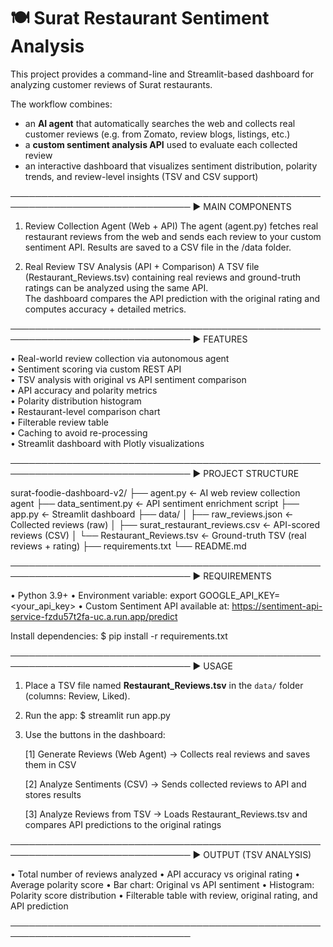 # 🍽️ Surat Restaurant Sentiment Analysis

This project provides a command-line and Streamlit-based dashboard for
analyzing customer reviews of Surat restaurants.

The workflow combines:

- an **AI agent** that automatically searches the web and collects real customer
  reviews (e.g. from Zomato, review blogs, listings, etc.)
- a **custom sentiment analysis API** used to evaluate each collected review
- an interactive dashboard that visualizes sentiment distribution, polarity
  trends, and review-level insights (TSV and CSV support)

───────────────────────────────────────────────────────────────────────────────
▶ MAIN COMPONENTS

1. Review Collection Agent (Web + API)
   The agent (agent.py) fetches real restaurant reviews from the web and sends
   each review to your custom sentiment API.
   Results are saved to a CSV file in the /data folder.

2. Real Review TSV Analysis (API + Comparison)
   A TSV file (Restaurant_Reviews.tsv) containing real reviews and ground-truth
   ratings can be analyzed using the same API.  
   The dashboard compares the API prediction with the original rating and
   computes accuracy + detailed metrics.

───────────────────────────────────────────────────────────────────────────────
▶ FEATURES

• Real-world review collection via autonomous agent  
• Sentiment scoring via custom REST API  
• TSV analysis with original vs API sentiment comparison  
• API accuracy and polarity metrics  
• Polarity distribution histogram  
• Restaurant-level comparison chart  
• Filterable review table  
• Caching to avoid re-processing  
• Streamlit dashboard with Plotly visualizations  

───────────────────────────────────────────────────────────────────────────────
▶ PROJECT STRUCTURE

surat-foodie-dashboard-v2/
├── agent.py                     ← AI web review collection agent
├── data_sentiment.py            ← API sentiment enrichment script
├── app.py                       ← Streamlit dashboard
├── data/
│   ├── raw_reviews.json         ← Collected reviews (raw)
│   ├── surat_restaurant_reviews.csv ← API-scored reviews (CSV)
│   └── Restaurant_Reviews.tsv   ← Ground-truth TSV (real reviews + rating)
├── requirements.txt
└── README.md

───────────────────────────────────────────────────────────────────────────────
▶ REQUIREMENTS

• Python 3.9+
• Environment variable:
      export GOOGLE_API_KEY=<your_api_key>
• Custom Sentiment API available at:
      https://sentiment-api-service-fzdu57t2fa-uc.a.run.app/predict

Install dependencies:
$ pip install -r requirements.txt

───────────────────────────────────────────────────────────────────────────────
▶ USAGE

1. Place a TSV file named **Restaurant_Reviews.tsv** in the `data/` folder
   (columns: Review, Liked).

2. Run the app:
$ streamlit run app.py

3. Use the buttons in the dashboard:

   [1] Generate Reviews (Web Agent)
        → Collects real reviews and saves them in CSV

   [2] Analyze Sentiments (CSV)
        → Sends collected reviews to API and stores results

   [3] Analyze Reviews from TSV
        → Loads Restaurant_Reviews.tsv and compares API predictions to the
          original ratings

───────────────────────────────────────────────────────────────────────────────
▶ OUTPUT (TSV ANALYSIS)

• Total number of reviews analyzed
• API accuracy vs original rating
• Average polarity score
• Bar chart: Original vs API sentiment
• Histogram: Polarity score distribution
• Filterable table with review, original rating, and API prediction

───────────────────────────────────────────────────────────────────────────────
